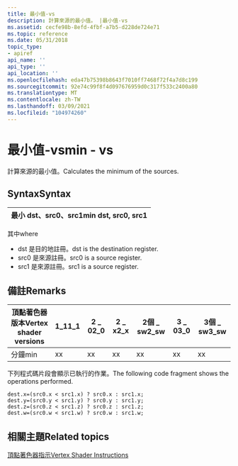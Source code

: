 ```yaml
---
title: 最小值-vs
description: 計算來源的最小值。 |最小值-vs
ms.assetid: cecfe98b-8efd-4fbf-a7b5-d228de724e71
ms.topic: reference
ms.date: 05/31/2018
topic_type:
- apiref
api_name: ''
api_type: ''
api_location: ''
ms.openlocfilehash: eda47b75398b8643f7010ff7468f72f4a7d8c199
ms.sourcegitcommit: 92e74c99f8f4d097676959d0c317f533c2400a80
ms.translationtype: MT
ms.contentlocale: zh-TW
ms.lasthandoff: 03/09/2021
ms.locfileid: "104974260"
---
```

# <a name="min---vs"></a><span data-ttu-id="16c5e-104">最小值-vs</span><span class="sxs-lookup"><span data-stu-id="16c5e-104">min - vs</span></span>

<span data-ttu-id="16c5e-105">計算來源的最小值。</span><span class="sxs-lookup"><span data-stu-id="16c5e-105">Calculates the minimum of the sources.</span></span>

## <a name="syntax"></a><span data-ttu-id="16c5e-106">Syntax</span><span class="sxs-lookup"><span data-stu-id="16c5e-106">Syntax</span></span>



| <span data-ttu-id="16c5e-107">最小 dst、src0、src1</span><span class="sxs-lookup"><span data-stu-id="16c5e-107">min dst, src0, src1</span></span> |
|---------------------|



 

<span data-ttu-id="16c5e-108">其中</span><span class="sxs-lookup"><span data-stu-id="16c5e-108">where</span></span>

-   <span data-ttu-id="16c5e-109">dst 是目的地註冊。</span><span class="sxs-lookup"><span data-stu-id="16c5e-109">dst is the destination register.</span></span>
-   <span data-ttu-id="16c5e-110">src0 是來源註冊。</span><span class="sxs-lookup"><span data-stu-id="16c5e-110">src0 is a source register.</span></span>
-   <span data-ttu-id="16c5e-111">src1 是來源註冊。</span><span class="sxs-lookup"><span data-stu-id="16c5e-111">src1 is a source register.</span></span>

## <a name="remarks"></a><span data-ttu-id="16c5e-112">備註</span><span class="sxs-lookup"><span data-stu-id="16c5e-112">Remarks</span></span>



| <span data-ttu-id="16c5e-113">頂點著色器版本</span><span class="sxs-lookup"><span data-stu-id="16c5e-113">Vertex shader versions</span></span> | <span data-ttu-id="16c5e-114">1\_1</span><span class="sxs-lookup"><span data-stu-id="16c5e-114">1\_1</span></span> | <span data-ttu-id="16c5e-115">2 \_ 0</span><span class="sxs-lookup"><span data-stu-id="16c5e-115">2\_0</span></span> | <span data-ttu-id="16c5e-116">2 \_ x</span><span class="sxs-lookup"><span data-stu-id="16c5e-116">2\_x</span></span> | <span data-ttu-id="16c5e-117">2個 \_ sw</span><span class="sxs-lookup"><span data-stu-id="16c5e-117">2\_sw</span></span> | <span data-ttu-id="16c5e-118">3 \_ 0</span><span class="sxs-lookup"><span data-stu-id="16c5e-118">3\_0</span></span> | <span data-ttu-id="16c5e-119">3個 \_ sw</span><span class="sxs-lookup"><span data-stu-id="16c5e-119">3\_sw</span></span> |
|------------------------|------|------|------|-------|------|-------|
| <span data-ttu-id="16c5e-120">分鐘</span><span class="sxs-lookup"><span data-stu-id="16c5e-120">min</span></span>                    | <span data-ttu-id="16c5e-121">x</span><span class="sxs-lookup"><span data-stu-id="16c5e-121">x</span></span>    | <span data-ttu-id="16c5e-122">x</span><span class="sxs-lookup"><span data-stu-id="16c5e-122">x</span></span>    | <span data-ttu-id="16c5e-123">x</span><span class="sxs-lookup"><span data-stu-id="16c5e-123">x</span></span>    | <span data-ttu-id="16c5e-124">x</span><span class="sxs-lookup"><span data-stu-id="16c5e-124">x</span></span>     | <span data-ttu-id="16c5e-125">x</span><span class="sxs-lookup"><span data-stu-id="16c5e-125">x</span></span>    | <span data-ttu-id="16c5e-126">x</span><span class="sxs-lookup"><span data-stu-id="16c5e-126">x</span></span>     |



 

<span data-ttu-id="16c5e-127">下列程式碼片段會顯示已執行的作業。</span><span class="sxs-lookup"><span data-stu-id="16c5e-127">The following code fragment shows the operations performed.</span></span>


```
dest.x=(src0.x < src1.x) ? src0.x : src1.x;
dest.y=(src0.y < src1.y) ? src0.y : src1.y;
dest.z=(src0.z < src1.z) ? src0.z : src1.z;
dest.w=(src0.w < src1.w) ? src0.w : src1.w;
```



## <a name="related-topics"></a><span data-ttu-id="16c5e-128">相關主題</span><span class="sxs-lookup"><span data-stu-id="16c5e-128">Related topics</span></span>

<dl> <dt>

[<span data-ttu-id="16c5e-129">頂點著色器指示</span><span class="sxs-lookup"><span data-stu-id="16c5e-129">Vertex Shader Instructions</span></span>](dx9-graphics-reference-asm-vs-instructions.md)
</dt> </dl>

 

 




